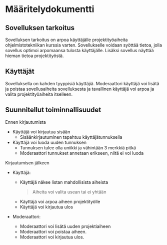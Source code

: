 # Määritelydokumentti

## Sovelluksen tarkoitus

Sovelluksen tarkoitus on arpoa käyttäjälle projektityöaiheita ohjelmistotekniikan kurssia varten. Sovellukselle voidaan syöttää tietoa, jolla sovellus optimoi arpomaansa tulosta käyttäjälle. Lisäksi sovellus näyttää hieman tietoa projektityöstä.

## Käyttäjät

Sovelluksella on kahden tyyppisiä käyttäjiä. Moderaattori käyttäjä voi lisätä ja poistaa sovellusaiheita sovelluksesta ja tavallinen käyttäjä voi arpoa ja valita projektityöaiheita itselleen.

## Suunnitellut toiminnallisuudet

Ennen kirjautumista
   * Käyttäjä voi kirjautua sisään
       - Sisäänkirjautuminen tapahtuu käyttäjätunnuksella
   * Käyttäjä voi luoda uuden tunnuksen
       - Tunnuksen tulee olla uniikki ja vähintään 3 merkkiä pitkä
       - Moderaattori tunnukset annetaan erikseen, niitä ei voi luoda

Kirjautumisen jälkeen
   * Käyttäjä:
       - Käyttäjä näkee listan mahdollisista aiheista
           > Aiheita voi valita usean tai ei yhtään
       - Käyttäjä voi arpoa aiheen projektityölle
       - Käyttäjä voi kirjautua ulos

   * Moderaattori:
       - Moderaattori voi lisätä uuden projektiaiheen
       - Moderaattori voi poistaa aiheen.
       - Moderaattori voi kirjautua ulos. 
